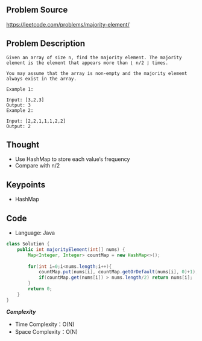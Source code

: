 ## Problem Source
https://leetcode.com/problems/majority-element/

## Problem Description
```
Given an array of size n, find the majority element. The majority element is the element that appears more than ⌊ n/2 ⌋ times.

You may assume that the array is non-empty and the majority element always exist in the array.

Example 1:

Input: [3,2,3]
Output: 3
Example 2:

Input: [2,2,1,1,1,2,2]
Output: 2
```

## Thought
- Use HashMap to store each value‘s frequency
- Compare with n/2

## Keypoints
- HashMap


## Code
* Language: Java

```Java
class Solution {
    public int majorityElement(int[] nums) {
        Map<Integer, Integer> countMap = new HashMap<>();
        
        for(int i=0;i<nums.length;i++){
            countMap.put(nums[i], countMap.getOrDefault(nums[i], 0)+1);
            if(countMap.get(nums[i]) > nums.length/2) return nums[i];
        }
        return 0;
    }
}
```

***Complexity***

- Time Complexity：O(N)
- Space Complexity：O(N)
